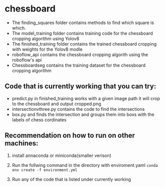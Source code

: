 # chessboard

- The finding_squares folder contains methods to find which square is which. 
- The model_training folder contains training code for the chessboard cropping algorithm using Yolov8
- The finished_training folder contains the trained chessboard cropping with weights for the Yolov8 modle
- roboflow_api contains the chessboard cropping algorith using the roboflow's api 
- Chessboardseg contains the training dataset for the chessboard cropping algorithm


## Code that is currently working that you can try: 
- predict.py in finished_training works with a given image path it will crop to the chessboard and output cropped.png
- intersectionvthree.py contains the code to find the intersections
- box.py and finds the intersection and groups them into boxs with the labels of chess cordinates

## Recommendation on how to run on other machines:
1. install annaconda or miniconda(smaller verison)

2. Run the follwing command in the directory with enviroment.yaml
 ```conda env create -f environment.yml```

3. Run any of the code that is listed under currently working

